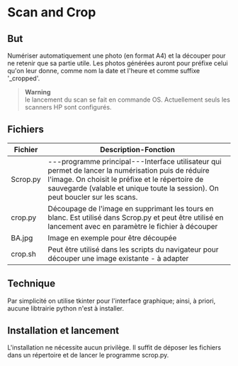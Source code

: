 # Scan and Crop
## But
Numériser automatiquement une photo (en format A4) et la découper pour ne retenir que sa partie utile.
Les photos générées auront pour préfixe celui qu'on leur donne, comme nom la date et l'heure et comme suffixe '_cropped'. 
> **Warning**  
> le lancement du scan se fait en commande OS. Actuellement seuls les scanners HP sont configurés. 
## Fichiers

| Fichier| Description-Fonction
| -------- | -------- |
| Scrop.py    | ---programme principal---Interface utilisateur qui permet de lancer la numérisation puis de réduire l'image. On choisit le préfixe et le répertoire de sauvegarde (valable et unique toute la session). On peut boucler sur les scans. |
| crop.py   | Découpage de l'image en supprimant les tours en blanc. Est utilisé dans Scrop.py et peut être  utilisé en lancement avec en paramètre le fichier à découper|
| BA.jpg    | Image en exemple pour être découpée|
| crop.sh   | Peut être utilisé dans les scripts du navigateur pour découper une image existante - à adapter |

## Technique
Par simplicité on utilise tkinter pour l'interface graphique; ainsi, à priori, aucune libtrairie python n'est à installer.  

## Installation et lancement
L'installation ne nécessite aucun privilège. Il suffit de déposer les fichiers dans un répertoire et de lancer le programme scrop.py.
